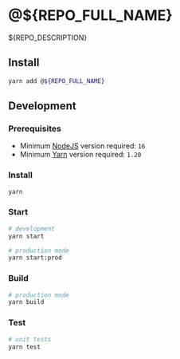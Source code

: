 # @${REPO_FULL_NAME}

${REPO_DESCRIPTION}

## Install

```bash
yarn add @${REPO_FULL_NAME}
```

## Development

### Prerequisites

- Minimum [NodeJS](https://nodejs.org) version required: `16`
- Minimum [Yarn](https://yarnpkg.com) version required: `1.20`

### Install

```bash
yarn
```

### Start

```bash
# development
yarn start

# production mode
yarn start:prod
```

### Build

```bash
# production mode
yarn build
```

### Test

```bash
# unit tests
yarn test
```
